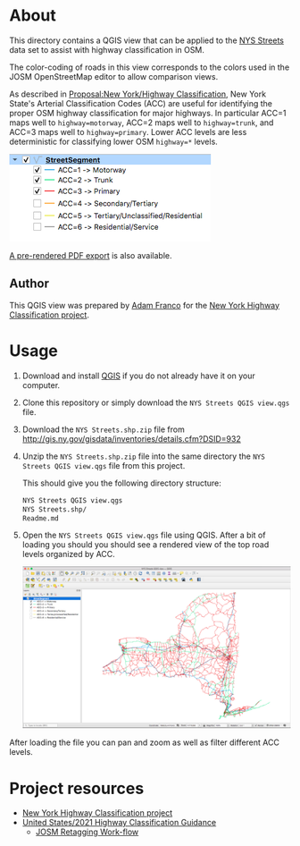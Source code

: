 # About
This directory contains a QGIS view that can be applied to the [NYS Streets](http://gis.ny.gov/gisdata/inventories/details.cfm?DSID=932) data set to assist with highway classification in OSM.

The color-coding of roads in this view corresponds to the colors used in the JOSM OpenStreetMap editor to allow comparison views.

As described in [Proposal:New York/Highway Classification](https://wiki.openstreetmap.org/wiki/Proposal:_New_York/Highway_Classification), New York State's Arterial Classification Codes (ACC) are useful for identifying the proper OSM highway classification for major highways. In particular ACC=1 maps well to `highway=motorway`, ACC=2 maps well to `highway=trunk`, and ACC=3 maps well to `highway=primary`. Lower ACC levels are less deterministic for classifying lower OSM `highway=*` levels.

![Key](https://raw.githubusercontent.com/adamfranco/NYS-Streets-QGIS-view/main/Key.png)

[A pre-rendered PDF export](https://github.com/adamfranco/NYS-Streets-QGIS-view/releases/download/2021-10-28.0/NYS.Streets.ACC-1-3.pdf) is also available.

## Author
This QGIS view was prepared by [Adam Franco](https://www.openstreetmap.org/user/Adam%20Franco) for the [New York Highway Classification project](https://wiki.openstreetmap.org/wiki/Proposal:_New_York/Highway_Classification).

# Usage
1. Download and install [QGIS](https://qgis.org/) if you do not already have it on your computer.
2. Clone this repository or simply download the `NYS Streets QGIS view.qgs` file.
3. Download the `NYS Streets.shp.zip` file from http://gis.ny.gov/gisdata/inventories/details.cfm?DSID=932
4. Unzip the `NYS Streets.shp.zip` file into the same directory the `NYS Streets QGIS view.qgs` file from this project.

   This should give you the following directory structure:
   ```
   NYS Streets QGIS view.qgs
   NYS Streets.shp/
   Readme.md
   ```
5. Open the `NYS Streets QGIS view.qgs` file using QGIS. After a bit of loading you should you should see a rendered view of the top road levels organized by ACC.

   ![Screen Shot](https://raw.githubusercontent.com/adamfranco/NYS-Streets-QGIS-view/main/Screen%20Shot.png)

After loading the file you can pan and zoom as well as filter different ACC levels.

# Project resources
* [New York Highway Classification project](https://wiki.openstreetmap.org/wiki/Proposal:_New_York/Highway_Classification)
* [United States/2021 Highway Classification Guidance](https://wiki.openstreetmap.org/wiki/United_States/2021_Highway_Classification_Guidance)
  * [JOSM Retagging Work-flow](https://wiki.openstreetmap.org/wiki/United_States/2021_Highway_Classification_Guidance#JOSM_retagging_workflow)
